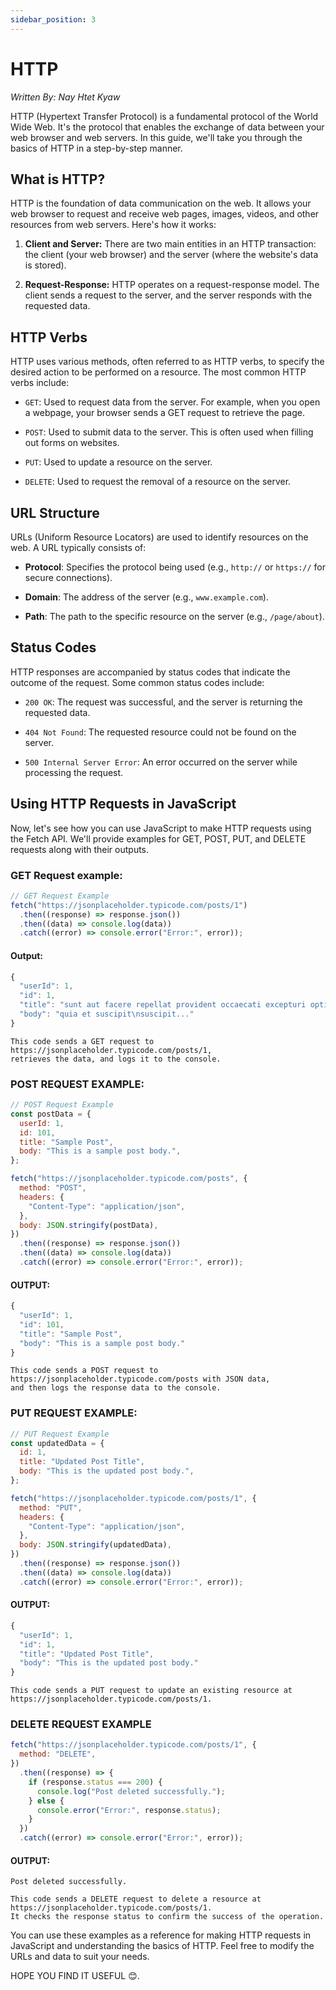```yaml
---
sidebar_position: 3
---
```


# HTTP

_Written By: Nay Htet Kyaw_

HTTP (Hypertext Transfer Protocol) is a fundamental protocol of the World Wide Web. It's the protocol that enables the exchange of data between your web browser and web servers. In this guide, we'll take you through the basics of HTTP in a step-by-step manner.

## What is HTTP?

HTTP is the foundation of data communication on the web. It allows your web browser to request and receive web pages, images, videos, and other resources from web servers. Here's how it works:

1. **Client and Server:** There are two main entities in an HTTP transaction: the client (your web browser) and the server (where the website's data is stored).

2. **Request-Response:** HTTP operates on a request-response model. The client sends a request to the server, and the server responds with the requested data.

## HTTP Verbs

HTTP uses various methods, often referred to as HTTP verbs, to specify the desired action to be performed on a resource. The most common HTTP verbs include:

- `GET`: Used to request data from the server. For example, when you open a webpage, your browser sends a GET request to retrieve the page.

- `POST`: Used to submit data to the server. This is often used when filling out forms on websites.

- `PUT`: Used to update a resource on the server.

- `DELETE`: Used to request the removal of a resource on the server.

## URL Structure

URLs (Uniform Resource Locators) are used to identify resources on the web. A URL typically consists of:

- **Protocol**: Specifies the protocol being used (e.g., `http://` or `https://` for secure connections).

- **Domain**: The address of the server (e.g., `www.example.com`).

- **Path**: The path to the specific resource on the server (e.g., `/page/about`).

## Status Codes

HTTP responses are accompanied by status codes that indicate the outcome of the request. Some common status codes include:

- `200 OK`: The request was successful, and the server is returning the requested data.

- `404 Not Found`: The requested resource could not be found on the server.

- `500 Internal Server Error`: An error occurred on the server while processing the request.

## Using HTTP Requests in JavaScript

Now, let's see how you can use JavaScript to make HTTP requests using the Fetch API. We'll provide examples for GET, POST, PUT, and DELETE requests along with their outputs.

### GET Request example:

```javascript
// GET Request Example
fetch("https://jsonplaceholder.typicode.com/posts/1")
  .then((response) => response.json())
  .then((data) => console.log(data))
  .catch((error) => console.error("Error:", error));
```

#### Output:

```javascript
{
  "userId": 1,
  "id": 1,
  "title": "sunt aut facere repellat provident occaecati excepturi optio reprehenderit",
  "body": "quia et suscipit\nsuscipit..."
}
```

```
This code sends a GET request to https://jsonplaceholder.typicode.com/posts/1,
retrieves the data, and logs it to the console.
```

### POST REQUEST EXAMPLE:

```javascript
// POST Request Example
const postData = {
  userId: 1,
  id: 101,
  title: "Sample Post",
  body: "This is a sample post body.",
};

fetch("https://jsonplaceholder.typicode.com/posts", {
  method: "POST",
  headers: {
    "Content-Type": "application/json",
  },
  body: JSON.stringify(postData),
})
  .then((response) => response.json())
  .then((data) => console.log(data))
  .catch((error) => console.error("Error:", error));
```

#### OUTPUT:

```javascript
{
  "userId": 1,
  "id": 101,
  "title": "Sample Post",
  "body": "This is a sample post body."
}
```

```
This code sends a POST request to https://jsonplaceholder.typicode.com/posts with JSON data,
and then logs the response data to the console.
```

### PUT REQUEST EXAMPLE:

```javascript
// PUT Request Example
const updatedData = {
  id: 1,
  title: "Updated Post Title",
  body: "This is the updated post body.",
};

fetch("https://jsonplaceholder.typicode.com/posts/1", {
  method: "PUT",
  headers: {
    "Content-Type": "application/json",
  },
  body: JSON.stringify(updatedData),
})
  .then((response) => response.json())
  .then((data) => console.log(data))
  .catch((error) => console.error("Error:", error));
```

#### OUTPUT:

```javascript
{
  "userId": 1,
  "id": 1,
  "title": "Updated Post Title",
  "body": "This is the updated post body."
}
```

```
This code sends a PUT request to update an existing resource at https://jsonplaceholder.typicode.com/posts/1.
```

### DELETE REQUEST EXAMPLE

```javascript
fetch("https://jsonplaceholder.typicode.com/posts/1", {
  method: "DELETE",
})
  .then((response) => {
    if (response.status === 200) {
      console.log("Post deleted successfully.");
    } else {
      console.error("Error:", response.status);
    }
  })
  .catch((error) => console.error("Error:", error));
```

#### OUTPUT:

```
Post deleted successfully.
```

```
This code sends a DELETE request to delete a resource at https://jsonplaceholder.typicode.com/posts/1.
It checks the response status to confirm the success of the operation.
```

You can use these examples as a reference for making HTTP requests in JavaScript and understanding the basics
of HTTP. Feel free to modify the URLs and data to suit your needs.

HOPE YOU FIND IT USEFUL 😊.
